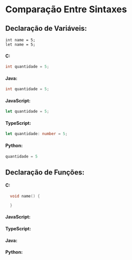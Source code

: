 # Comparação Entre Sintaxes

## Declaração de Variáveis:
```c, javascript
int name = 5;
let name = 5;
```


#### C:
```c  
int quantidade = 5;
```
#### Java:
```java
int quantidade = 5;
```
#### JavaScript:
```javascript
let quantidade = 5;
```
#### TypeScript:
```typescript
let quantidade: number = 5;
```
#### Python:
```python
quantidade = 5
```

## Declaração de Funções:
#### C:
  ```c
    void name() {

    }
  ```
#### JavaScript:
#### TypeScript:
#### Java:
#### Python: